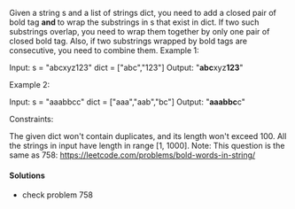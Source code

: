 Given a string s and a list of strings dict, you need to add a closed pair of bold tag <b> and </b> to wrap the substrings in s that exist in dict. If two such substrings overlap, you need to wrap them together by only one pair of closed bold tag. Also, if two substrings wrapped by bold tags are consecutive, you need to combine them.
Example 1:

Input: 
s = "abcxyz123"
dict = ["abc","123"]
Output:
"<b>abc</b>xyz<b>123</b>"
 

Example 2:

Input: 
s = "aaabbcc"
dict = ["aaa","aab","bc"]
Output:
"<b>aaabbc</b>c"
 

Constraints:

The given dict won't contain duplicates, and its length won't exceed 100.
All the strings in input have length in range [1, 1000].
Note: This question is the same as 758: https://leetcode.com/problems/bold-words-in-string/

#### Solutions

- check problem 758
